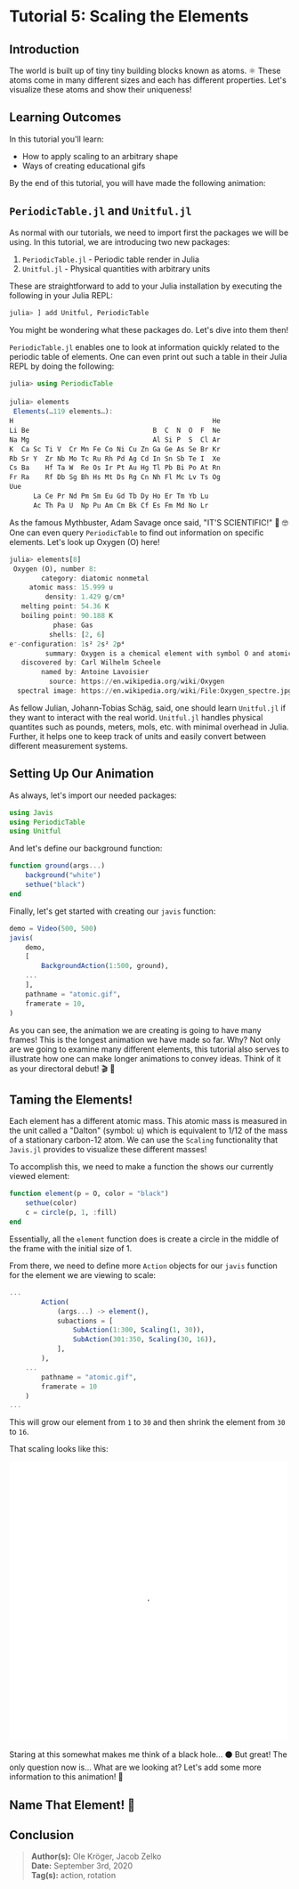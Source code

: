 # **Tutorial 5:** Scaling the Elements

## Introduction

The world is built up of tiny tiny building blocks known as atoms. ⚛️
These atoms come in many different sizes and each has different properties.
Let's visualize these atoms and show their uniqueness!

## Learning Outcomes

In this tutorial you'll learn:

- How to apply scaling to an arbitrary shape
- Ways of creating educational gifs

By the end of this tutorial, you will have made the following animation:

## `PeriodicTable.jl` and `Unitful.jl`

As normal with our tutorials, we need to import first the packages we will be using.
In this tutorial, we are introducing two new packages:

1. `PeriodicTable.jl` - Periodic table render in Julia
2. `Unitful.jl` - Physical quantities with arbitrary units

These are straightforward to add to your Julia installation by executing the following in your Julia REPL:

```julia
julia> ] add Unitful, PeriodicTable
```

You might be wondering what these packages do.
Let's dive into them then!

`PeriodicTable.jl` enables one to look at information quickly related to the periodic table of elements.
One can even print out such a table in their Julia REPL by doing the following:

```julia
julia> using PeriodicTable

julia> elements
 Elements(…119 elements…):
H                                                  He
Li Be                               B  C  N  O  F  Ne
Na Mg                               Al Si P  S  Cl Ar
K  Ca Sc Ti V  Cr Mn Fe Co Ni Cu Zn Ga Ge As Se Br Kr
Rb Sr Y  Zr Nb Mo Tc Ru Rh Pd Ag Cd In Sn Sb Te I  Xe
Cs Ba    Hf Ta W  Re Os Ir Pt Au Hg Tl Pb Bi Po At Rn
Fr Ra    Rf Db Sg Bh Hs Mt Ds Rg Cn Nh Fl Mc Lv Ts Og
Uue
      La Ce Pr Nd Pm Sm Eu Gd Tb Dy Ho Er Tm Yb Lu
      Ac Th Pa U  Np Pu Am Cm Bk Cf Es Fm Md No Lr
```

As the famous Mythbuster, Adam Savage once said, "IT'S SCIENTIFIC!" 🧪 🤓
One can even query `PeriodicTable` to find out information on specific elements.
Let's look up Oxygen (O) here!

```julia
julia> elements[8]
 Oxygen (O), number 8:
        category: diatomic nonmetal
     atomic mass: 15.999 u
         density: 1.429 g/cm³
   melting point: 54.36 K
   boiling point: 90.188 K
           phase: Gas
          shells: [2, 6]
e⁻-configuration: 1s² 2s² 2p⁴
         summary: Oxygen is a chemical element with symbol O and atomic number 8. It is a member of the chalcogen group on the periodic table and is a highly reactive nonmetal and oxidizing agent that readily forms compounds (notably oxides) with most elements. By mass, oxygen is the third-most abundant element in the universe, after hydrogen and helium.
   discovered by: Carl Wilhelm Scheele
        named by: Antoine Lavoisier
          source: https://en.wikipedia.org/wiki/Oxygen
  spectral image: https://en.wikipedia.org/wiki/File:Oxygen_spectre.jpg
```

As fellow Julian, Johann-Tobias Schäg, said, one should learn `Unitful.jl` if they want to interact with the real world.
`Unitful.jl` handles physical quantites such as pounds, meters, mols, etc. with minimal overhead in Julia.
Further, it helps one to keep track of units and easily convert between different measurement systems.

## Setting Up Our Animation

As always, let's import our needed packages:

```julia
using Javis
using PeriodicTable
using Unitful
```

And let's define our background function:

```julia
function ground(args...)
    background("white")
    sethue("black")
end
```

Finally, let's get started with creating our `javis` function:

```julia
demo = Video(500, 500)
javis(
    demo,
    [
        BackgroundAction(1:500, ground),
	...
    ],
    pathname = "atomic.gif",
    framerate = 10,
)
```

As you can see, the animation we are creating is going to have many frames!
This is the longest animation we have made so far.
Why?
Not only are we going to examine many different elements, this tutorial also serves to illustrate how one can make longer animations to convey ideas.
Think of it as your directoral debut! 🎬 🎥

## Taming the Elements!

Each element has a different atomic mass.
This atomic mass is measured in the unit called a "Dalton" (symbol: u) which is equivalent to 1/12 of the mass of a stationary carbon-12 atom.
We can use the `Scaling` functionality that `Javis.jl` provides to visualize these different masses!

To accomplish this, we need to make a function the shows our currently viewed element:

```julia
function element(p = O, color = "black")
    sethue(color)
    c = circle(p, 1, :fill)
end
```

Essentially, all the `element` function does is create a circle in the middle of the frame with the initial size of 1.

From there, we need to define more `Action` objects for our `javis` function for the element we are viewing to scale:

```julia
...
        Action(
            (args...) -> element(),
            subactions = [
                SubAction(1:300, Scaling(1, 30)),
                SubAction(301:350, Scaling(30, 16)),
            ],
        ),
	...
        pathname = "atomic.gif",
        framerate = 10
    )
...
```

This will grow our element from `1` to `30` and then shrink the element from `30` to `16`.

That scaling looks like this:

![](assets/blank_atom_scaling.gif)

Staring at this somewhat makes me think of a black hole... ⚫
But great!
The only question now is... What are we looking at?
Let's add some more information to this animation! 📝

## Name That Element! 🔬

## Conclusion

> **Author(s):** Ole Kröger, Jacob Zelko \
> **Date:** September 3rd, 2020 \
> **Tag(s):** action, rotation
